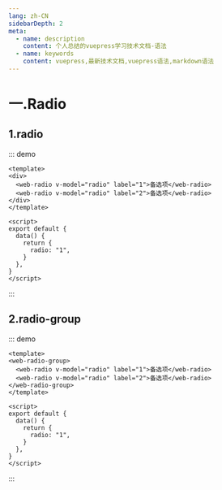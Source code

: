 ```yaml
---
lang: zh-CN
sidebarDepth: 2
meta:
  - name: description
    content: 个人总结的vuepress学习技术文档-语法
  - name: keywords
    content: vuepress,最新技术文档,vuepress语法,markdown语法
---
```


# 一.Radio

## 1.radio

::: demo

```vue
<template>
<div>
  <web-radio v-model="radio" label="1">备选项</web-radio>
  <web-radio v-model="radio" label="2">备选项</web-radio>
</div>
</template>

<script>
export default {
  data() {
    return {
      radio: "1",
    }
  },
}
</script>
```

:::

## 2.radio-group

::: demo

```vue
<template>
<web-radio-group>
  <web-radio v-model="radio" label="1">备选项</web-radio>
  <web-radio v-model="radio" label="2">备选项</web-radio>
</web-radio-group>
</template>

<script>
export default {
  data() {
    return {
      radio: "1",
    }
  },
}
</script>
```

:::

